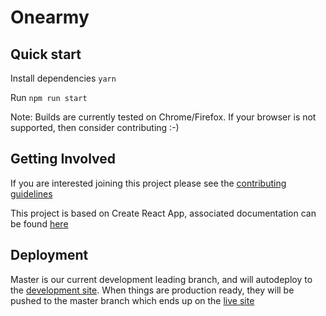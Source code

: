 # Onearmy

## Quick start

Install dependencies
`yarn`

Run
`npm run start`

Note: Builds are currently tested on Chrome/Firefox. If your browser is not 
supported, then consider contributing :-)

## Getting Involved

If you are interested joining this project please see the [contributing guidelines](https://github.com/OneArmyWorld/onearmy/blob/dev/CONTRIBUTING.md)

This project is based on Create React App, associated documentation can be found [here](https://github.com/facebook/create-react-app)

## Deployment

Master is our current development leading branch, and will autodeploy to the 
[development site](https://dev.onearmy.world/). When things are production 
ready, they will be pushed to the master branch which ends up on the [live 
site](https://onearmy.world/)
